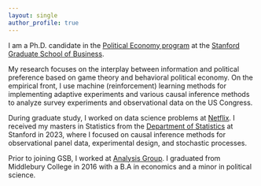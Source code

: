 ```yaml
---
layout: single
author_profile: true
---
```


I am a Ph.D. candidate in the [Political Economy program](https://www.gsb.stanford.edu/programs/phd/fields/political-economics) at the [Stanford Graduate School of Business](https://www.gsb.stanford.edu/programs/phd/academic-experience/students/tom-hyeon-seok-yu).

My research focuses on the interplay between information and political preference based on game theory and behavioral political economy. On the empirical front, I use machine (reinforcement) learning methods for implementing adaptive experiments and various causal inference methods to analyze survey experiments and observational data on the US Congress.  

During graduate study, I worked on data science problems at [Netflix](https://research.netflix.com/research-area/experimentation-and-causal-inference). I received my masters in Statistics from the [Department of Statistics](https://statistics.stanford.edu/graduate-programs/statistics-ms) at Stanford in 2023, where I focused on causal inference methods for observational panel data, experimental design, and stochastic processes.  

Prior to joining GSB, I worked at [Analysis Group](https://www.analysisgroup.com/). I graduated from Middlebury College in 2016 with a B.A in economics and a minor in political science.  
